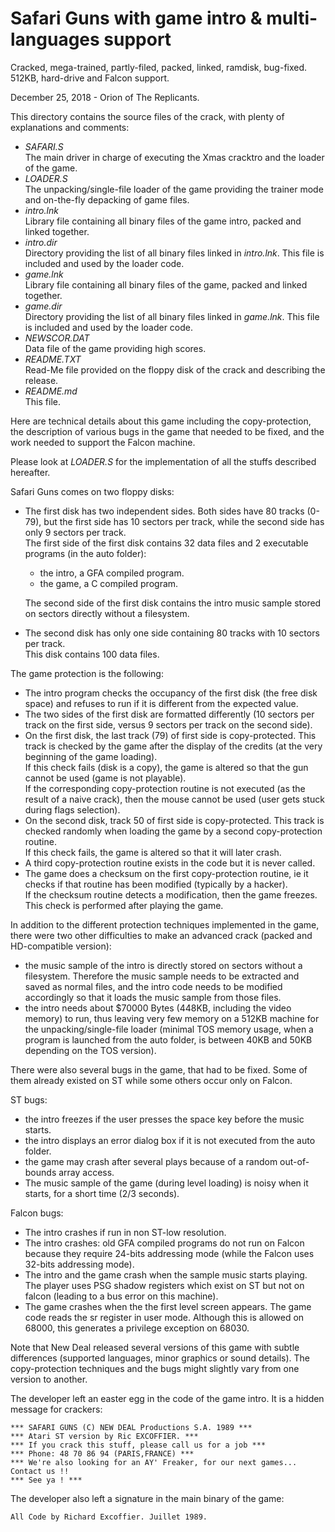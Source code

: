 # Safari Guns with game intro & multi-languages support

Cracked, mega-trained, partly-filed, packed, linked, ramdisk, bug-fixed.  
512KB, hard-drive and Falcon support.

December 25, 2018 - Orion of The Replicants.

This directory contains the source files of the crack,
with plenty of explanations and comments:

- *SAFARI.S*  
The main driver in charge of executing the Xmas cracktro and the loader of the game.
- *LOADER.S*  
The unpacking/single-file loader of the game providing the trainer mode and on-the-fly depacking of game files.
- *intro.lnk*  
Library file containing all binary files of the game intro, packed and linked together.
- *intro.dir*  
Directory providing the list of all binary files linked in *intro.lnk*.
This file is included and used by the loader code.
- *game.lnk*  
Library file containing all binary files of the game, packed and linked together.
- *game.dir*  
Directory providing the list of all binary files linked in *game.lnk*.
This file is included and used by the loader code.
- *NEWSCOR.DAT*  
Data file of the game providing high scores.
- *README.TXT*  
Read-Me file provided on the floppy disk of the crack and describing the release.
- *README.md*  
This file.

Here are technical details about this game including the copy-protection,
the description of various bugs in the game that needed to be fixed,
and the work needed to support the Falcon machine.

Please look at *LOADER.S* for the implementation of all the stuffs described hereafter.

Safari Guns comes on two floppy disks:
* The first disk has two independent sides. Both sides have 80 tracks
  (0-79), but the first side has 10 sectors per track, while the second
  side has only 9 sectors per track.  
  The first side of the first disk contains 32 data files and
  2 executable programs (in the auto folder):
  * the intro, a GFA compiled program.
  * the game, a C compiled program.  
  
  The second side of the first disk contains the intro music sample
  stored on sectors directly without a filesystem.  
* The second disk has only one side containing 80 tracks with 10 sectors
  per track.  
  This disk contains 100 data files.

The game protection is the following:
- The intro program checks the occupancy of the first disk (the free disk
  space) and refuses to run if it is different from the expected value.
- The two sides of the first disk are formatted differently (10 sectors
  per track on the first side, versus 9 sectors per track on the second
  side).
- On the first disk, the last track (79) of first side is copy-protected.
  This track is checked by the game after the display of the credits
  (at the very beginning of the game loading).  
  If this check fails (disk is a copy), the game is altered so that the
  gun cannot be used (game is not playable).  
  If the corresponding copy-protection routine is not executed (as the
  result of a naive crack), then the mouse cannot be used (user gets
  stuck during flags selection).
- On the second disk, track 50 of first side is copy-protected.
  This track is checked randomly when loading the game by a second
  copy-protection routine.  
  If this check fails, the game is altered so that it will later crash.
- A third copy-protection routine exists in the code but it is never
  called.
- The game does a checksum on the first copy-protection routine, ie it
  checks if that routine has been modified (typically by a hacker).  
  If the checksum routine detects a modification, then the game freezes.
  This check is performed after playing the game.

In addition to the different protection techniques implemented in the
game, there were two other difficulties to make an advanced crack
(packed and HD-compatible version):
- the music sample of the intro is directly stored on sectors without a
  filesystem. Therefore the music sample needs to be extracted and saved
  as normal files, and the intro code needs to be modified accordingly
  so that it loads the music sample from those files.
- the intro needs about $70000 Bytes (448KB, including the video memory)
  to run, thus leaving very few memory on a 512KB machine for the
  unpacking/single-file loader (minimal TOS memory usage, when a program
  is launched from the auto folder, is between 40KB and 50KB depending
  on the TOS version).

There were also several bugs in the game, that had to be fixed. Some of them already existed
on ST while some others occur only on Falcon.

ST bugs:
- the intro freezes if the user presses the space key before the music
  starts.
- the intro displays an error dialog box if it is not executed from the
  auto folder.
- the game may crash after several plays because of a random
  out-of-bounds array access.
- The music sample of the game (during level loading) is noisy when it
  starts, for a short time (2/3 seconds). 

Falcon bugs:
- The intro crashes if run in non ST-low resolution.
- The intro crashes: old GFA compiled programs do not run on Falcon
  because they require 24-bits addressing mode (while the Falcon uses
  32-bits addressing mode).
- The intro and the game crash when the sample music starts playing.
  The player uses PSG shadow registers which exist on ST but not on
  falcon (leading to a bus error on this machine).
- The game crashes when the the first level screen appears.
  The game code reads the sr register in user mode. Although this
  is allowed on 68000, this generates a privilege exception on 68030.

Note that New Deal released several versions of this game with subtle
differences (supported languages, minor graphics or sound details).
The copy-protection techniques and the bugs might slightly vary from
one version to another.

The developer left an easter egg in the code of the game intro.
It is a hidden message for crackers:

`*** SAFARI GUNS (C) NEW DEAL Productions S.A. 1989 ***`  
`*** Atari ST version by Ric EXCOFFIER. ***`  
`*** If you crack this stuff, please call us for a job ***`  
`*** Phone: 48 70 86 94 (PARIS,FRANCE) ***`  
`*** We're also looking for an AY' Freaker, for our next games... Contact us !!`  
`*** See ya ! ***`

The developer also left a signature in the main binary of the game:

`All Code by Richard Excoffier. Juillet 1989.`  
